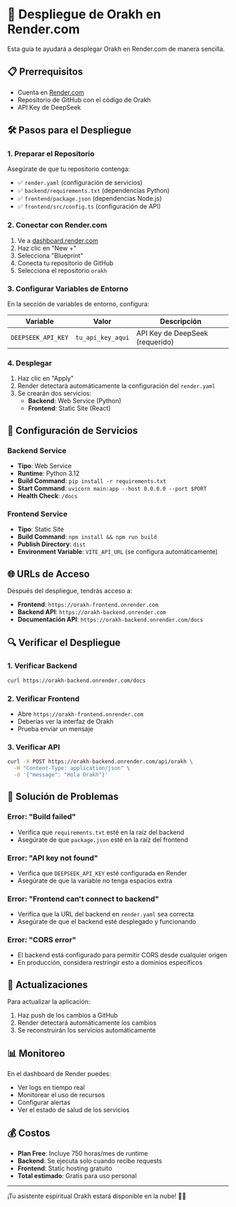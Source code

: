 # 🚀 Despliegue de Orakh en Render.com

Esta guía te ayudará a desplegar Orakh en Render.com de manera sencilla.

## 📋 Prerrequisitos

- Cuenta en [Render.com](https://render.com)
- Repositorio de GitHub con el código de Orakh
- API Key de DeepSeek

## 🛠️ Pasos para el Despliegue

### 1. Preparar el Repositorio

Asegúrate de que tu repositorio contenga:
- ✅ `render.yaml` (configuración de servicios)
- ✅ `backend/requirements.txt` (dependencias Python)
- ✅ `frontend/package.json` (dependencias Node.js)
- ✅ `frontend/src/config.ts` (configuración de API)

### 2. Conectar con Render.com

1. Ve a [dashboard.render.com](https://dashboard.render.com)
2. Haz clic en "New +"
3. Selecciona "Blueprint"
4. Conecta tu repositorio de GitHub
5. Selecciona el repositorio `orakh`

### 3. Configurar Variables de Entorno

En la sección de variables de entorno, configura:

| Variable | Valor | Descripción |
|----------|-------|-------------|
| `DEEPSEEK_API_KEY` | `tu_api_key_aqui` | API Key de DeepSeek (requerido) |

### 4. Desplegar

1. Haz clic en "Apply"
2. Render detectará automáticamente la configuración del `render.yaml`
3. Se crearán dos servicios:
   - **Backend**: Web Service (Python)
   - **Frontend**: Static Site (React)

## 🔧 Configuración de Servicios

### Backend Service
- **Tipo**: Web Service
- **Runtime**: Python 3.12
- **Build Command**: `pip install -r requirements.txt`
- **Start Command**: `uvicorn main:app --host 0.0.0.0 --port $PORT`
- **Health Check**: `/docs`

### Frontend Service
- **Tipo**: Static Site
- **Build Command**: `npm install && npm run build`
- **Publish Directory**: `dist`
- **Environment Variable**: `VITE_API_URL` (se configura automáticamente)

## 🌐 URLs de Acceso

Después del despliegue, tendrás acceso a:
- **Frontend**: `https://orakh-frontend.onrender.com`
- **Backend API**: `https://orakh-backend.onrender.com`
- **Documentación API**: `https://orakh-backend.onrender.com/docs`

## 🔍 Verificar el Despliegue

### 1. Verificar Backend
```bash
curl https://orakh-backend.onrender.com/docs
```

### 2. Verificar Frontend
- Abre `https://orakh-frontend.onrender.com`
- Deberías ver la interfaz de Orakh
- Prueba enviar un mensaje

### 3. Verificar API
```bash
curl -X POST https://orakh-backend.onrender.com/api/orakh \
  -H "Content-Type: application/json" \
  -d '{"message": "Hola Orakh"}'
```

## 🚨 Solución de Problemas

### Error: "Build failed"
- Verifica que `requirements.txt` esté en la raíz del backend
- Asegúrate de que `package.json` esté en la raíz del frontend

### Error: "API key not found"
- Verifica que `DEEPSEEK_API_KEY` esté configurada en Render
- Asegúrate de que la variable no tenga espacios extra

### Error: "Frontend can't connect to backend"
- Verifica que la URL del backend en `render.yaml` sea correcta
- Asegúrate de que el backend esté desplegado y funcionando

### Error: "CORS error"
- El backend está configurado para permitir CORS desde cualquier origen
- En producción, considera restringir esto a dominios específicos

## 🔄 Actualizaciones

Para actualizar la aplicación:
1. Haz push de los cambios a GitHub
2. Render detectará automáticamente los cambios
3. Se reconstruirán los servicios automáticamente

## 📊 Monitoreo

En el dashboard de Render puedes:
- Ver logs en tiempo real
- Monitorear el uso de recursos
- Configurar alertas
- Ver el estado de salud de los servicios

## 💰 Costos

- **Plan Free**: Incluye 750 horas/mes de runtime
- **Backend**: Se ejecuta solo cuando recibe requests
- **Frontend**: Static hosting gratuito
- **Total estimado**: Gratis para uso personal

---

¡Tu asistente espiritual Orakh estará disponible en la nube! 🌊✨ 